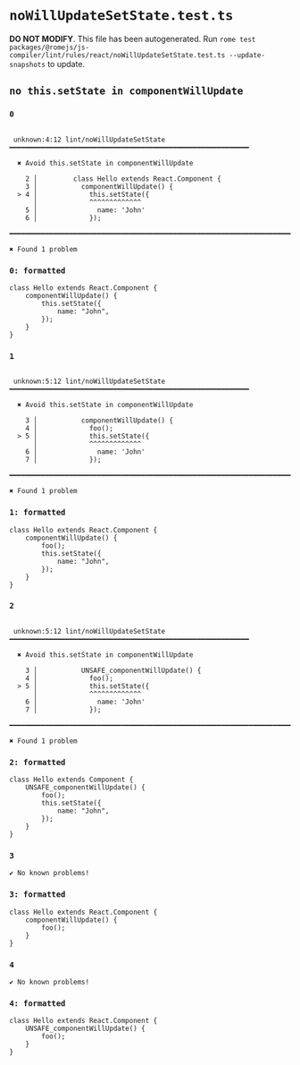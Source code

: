 # `noWillUpdateSetState.test.ts`

**DO NOT MODIFY**. This file has been autogenerated. Run `rome test packages/@romejs/js-compiler/lint/rules/react/noWillUpdateSetState.test.ts --update-snapshots` to update.

## `no this.setState in componentWillUpdate`

### `0`

```

 unknown:4:12 lint/noWillUpdateSetState ━━━━━━━━━━━━━━━━━━━━━━━━━━━━━━━━━━━━━━━━━━━━━━━━━━━━━━━━━━━━

  ✖ Avoid this.setState in componentWillUpdate

    2 │         class Hello extends React.Component {
    3 │           componentWillUpdate() {
  > 4 │             this.setState({
      │             ^^^^^^^^^^^^^
    5 │               name: 'John'
    6 │             });

━━━━━━━━━━━━━━━━━━━━━━━━━━━━━━━━━━━━━━━━━━━━━━━━━━━━━━━━━━━━━━━━━━━━━━━━━━━━━━━━━━━━━━━━━━━━━━━━━━━━

✖ Found 1 problem

```

### `0: formatted`

```
class Hello extends React.Component {
	componentWillUpdate() {
		this.setState({
			name: "John",
		});
	}
}

```

### `1`

```

 unknown:5:12 lint/noWillUpdateSetState ━━━━━━━━━━━━━━━━━━━━━━━━━━━━━━━━━━━━━━━━━━━━━━━━━━━━━━━━━━━━

  ✖ Avoid this.setState in componentWillUpdate

    3 │           componentWillUpdate() {
    4 │             foo();
  > 5 │             this.setState({
      │             ^^^^^^^^^^^^^
    6 │               name: 'John'
    7 │             });

━━━━━━━━━━━━━━━━━━━━━━━━━━━━━━━━━━━━━━━━━━━━━━━━━━━━━━━━━━━━━━━━━━━━━━━━━━━━━━━━━━━━━━━━━━━━━━━━━━━━

✖ Found 1 problem

```

### `1: formatted`

```
class Hello extends React.Component {
	componentWillUpdate() {
		foo();
		this.setState({
			name: "John",
		});
	}
}

```

### `2`

```

 unknown:5:12 lint/noWillUpdateSetState ━━━━━━━━━━━━━━━━━━━━━━━━━━━━━━━━━━━━━━━━━━━━━━━━━━━━━━━━━━━━

  ✖ Avoid this.setState in componentWillUpdate

    3 │           UNSAFE_componentWillUpdate() {
    4 │             foo();
  > 5 │             this.setState({
      │             ^^^^^^^^^^^^^
    6 │               name: 'John'
    7 │             });

━━━━━━━━━━━━━━━━━━━━━━━━━━━━━━━━━━━━━━━━━━━━━━━━━━━━━━━━━━━━━━━━━━━━━━━━━━━━━━━━━━━━━━━━━━━━━━━━━━━━

✖ Found 1 problem

```

### `2: formatted`

```
class Hello extends Component {
	UNSAFE_componentWillUpdate() {
		foo();
		this.setState({
			name: "John",
		});
	}
}

```

### `3`

```
✔ No known problems!

```

### `3: formatted`

```
class Hello extends React.Component {
	componentWillUpdate() {
		foo();
	}
}

```

### `4`

```
✔ No known problems!

```

### `4: formatted`

```
class Hello extends React.Component {
	UNSAFE_componentWillUpdate() {
		foo();
	}
}

```
